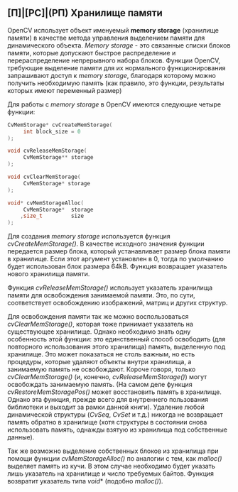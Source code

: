 ## [П]|[РС]|(РП) Хранилище памяти

OpenCV использует объект именуемый **memory storage** (хранилище памяти) в качестве метода управления выделением памяти для динамического объекта. *Memory storage* - это связанные списки блоков памяти, которые допускают быстрое распределение и перераспределение непрерывного набора блоков. Функции OpenCV, требующие выделение памяти для их нормального функционирования запрашивают доступ к *memory storage*, благодаря которому можно получить необходимую память (как правило, это функции, результаты которых имеют переменный размер)

Для работы с *memory storage* в OpenCV имеются следующие четыре функции:

```cpp
CvMemStorage* cvCreateMemStorage(
     int block_size = 0
);

void cvReleaseMemStorage(
     CvMemStorage** storage
);

void cvClearMemStorage(
     CvMemStorage* storage
);

void* cvMemStorageAlloc(
     CvMemStorage*  storage
    ,size_t         size
);
```

Для создания *memory storage* используется функция *cvCreateMemStorage()*. В качестве исходного значения функции передается размер блока, который устанавливает размер блока памяти в хранилище. Если этот аргумент установлен в 0, тогда по умолчанию будет использован блок размера 64kB. Функция возвращает указатель нового хранилища памяти.

Функция *cvReleaseMemStorage()* использует указатель хранилища памяти для освобождения занимаемой памяти. Это, по сути, соответствует освобождению изображений, матриц и других структур.

Для освобождения памяти так же можно воспользоваться *cvClearMemStorage()*, которая тоже принимает указатель на существующее хранилище. Однако необходимо знать одну особенность этой функции: это единственный способ освободить (для повторного использования этого хранилища) память, выделенную под хранилище. Это может показаться не столь важным, но есть процедуры, которые удаляют объекты внутри хранилища, а занимаемую память не освобождают. Короче говоря, только *cvClearMemStorage()* (и, конечно, *cvReleaseMemStorage()*) могут освобождать занимаемую память. (На самом деле функция *cvRestoreMemStoragePos()* может восстановить память в хранилище. Однако эта функция, прежде всего для внутреннего пользования библиотеки и выходит за рамки данной книги). Удаление любой динамической структуры (*CvSeq*, *CvSet* и т.д.) никогда не возвращает память обратно в хранилище (хотя структуры в состоянии снова использовать память, однажды взятую из хранилища под собственные данные).

Так же возможно выделение собственных блоков из хранилища при помощи функции *cvMemStorageAlloc()* по аналогии с тем, как *malloc()* выделяет память из кучи. В этом случае необходимо будет указать лишь указатель на хранилище и число требуемых байтов. Функция возвратит указатель типа *void*\* (подобно *malloc()*).

